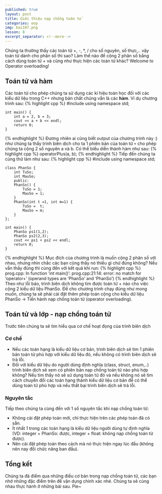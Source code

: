 ```yaml
---
published: true
layout: post
title: Giới thiệu nạp chồng toán tử
categories: oop
img: bai107.png
lesson: 8
excerpt_separator: <!--more-->
---
```

Chúng ta thường thấy các toán tử +, -, *, / cho số nguyên, số thực,.. vậy toán tử dành cho phân số thì sao? Làm thế nào để cộng 2 phân số bằng cách dùng toán tử + và cũng như thực hiện các toán tử khác? Welcome to Operator overloading! <!--more-->
## Toán tử và hàm
Các toán tử cho phép chúng ta sử dụng các kí hiệu toán học đối với các kiểu dữ liệu trong C++ nhưng bản chất chúng vẫn là các **hàm**. Ví dụ chương trình sau:
{% highlight cpp %}
    #include <iostream>
    using namespace std;
     
    int main() {
    	int a = 2, b = 3;
    	cout << a + b << endl;
    	return 0;
    }
{% endhighlight %}
Đương nhiên ai cũng biết output của chương trình này :) như chúng ta thấy trình biên dịch cho ta 1 phiên bản của toán tử ``+`` cho phép chúng ta cộng 2 số nguyên a và b. Có thể biểu diễn thành hàm như sau:
{% highlight cpp %}
	operatorPlus(a, b);
{% endhighlight %}
Tiếp đến chúng ta cùng thử làm như sau:
{% highlight cpp %}
    #include <iostream>
    using namespace std;
     
    class PhanSo {
    	int TuSo;
    	int MauSo;
    	public:
    	PhanSo() {
    		TuSo = 1;
    		MauSo = 1;
    	}
    	PhanSo(int t =1, int m=1) {
    		TuSo =  t;
    		MauSo = m;
    	}
    };
     
    int main() {
    	PhanSo ps1(1,2);
    	PhanSo ps2(2,3);
    	cout << ps1 + ps2 << endl;
    	return 0;
    }
{% endhighlight %}
Mục đích của chương trình là muốn cộng 2 phân số với nhau, nhưng nhìn chắc các bạn cũng thấy nó thiếu gì chứ đúng không? Nếu vẫn thấy đúng thì cùng đến với kết quả khi run:
{% highlight cpp %}
prog.cpp: In function ‘int main()’:
prog.cpp:21:14: error: no match for ‘operator+’ (operand types are ‘PhanSo’ and ‘PhanSo’)
{% endhighlight %}
Theo như lỗi báo, trình biên dịch không tìm được toán tử + nào cho việc cộng 2 kiểu dữ liệu PhanSo. Để cho chương trình chạy đúng như mong muốn, chúng ta sẽ phải cài đặt thêm phép toán cộng cho kiểu dữ liệu PhanSo -> Tiến hành nạp chồng toán tử (operator overloading).
## Toán tử và lớp - nạp chồng toán tử
Trước tiên chúng ta sẽ tìm hiểu qua cơ chế hoạt đọng của trình biên dịch
### Cơ chế
- Nếu các toán hạng là kiểu dữ liệu cơ bản, trình biên dịch sẽ tìm 1 phiên bản toán tử phù hợp với kiểu dữ liệu đó, nếu không có trình biên dịch sẽ trả lỗi.
- Đối với kiểu dữ liệu do người dùng định nghĩa (class, struct, enum,..) trình biên dịch sẽ xem có phiên bản nạp chồng toán tử nào phù hợp không? Nếu tìm thấy nó sẽ sử dụng toán tử đó và nếu không nó sẽ tìm cách chuyển đổi các toán hạng thành kiểu dữ liệu cơ bản để có thể dùng toán tử phù hợp và nếu thất bại trình biên dịch sẽ trả lỗi.

### Nguyên tắc
Tiếp theo chúng ta cùng đến với 1 số nguyên tắc khi nạp chồng toán tử:
- Không cài đặt phép toán mới, chỉ thực hiện trên các phép toán đã có sẵn.
- Ít nhất 1 trong các toán hạng là kiểu dữ liệu người dùng tự định nghĩa (VD: integer + PhanSo: được, integer + float: không nạp chồng toán tử được).
- Nên cài đặt phép toán theo cách mà nó thực hiện ngay lúc đầu (không nên nay đổi chức năng ban đầu).

## Tổng kết
Chúng ta đã điểm qua những điều cơ bản trong nạp chồng toán tử, các bạn nhớ những đặc điểm trên để vận dụng chính xác nhé. Chúng ta sẽ cùng nhau thực hành ở những bài sau. Pie~
